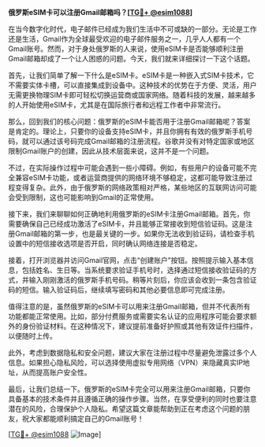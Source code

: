 **俄罗斯eSIM卡可以注册Gmail邮箱吗？[[TG💪+ @esim1088](https://t.me/s/esim1088)]**

在当今数字化时代，电子邮件已经成为我们生活中不可或缺的一部分。无论是工作还是生活，Gmail作为全球最受欢迎的电子邮件服务之一，几乎人人都有一个Gmail账号。然而，对于身处俄罗斯的人来说，使用eSIM卡是否能够顺利注册Gmail邮箱却成了一个让人困惑的问题。今天，我们就来详细探讨一下这个话题。

首先，让我们简单了解一下什么是eSIM卡。eSIM卡是一种嵌入式SIM卡技术，它不需要实体卡槽，可以直接集成到设备中。这种技术的优势在于方便、灵活，用户无需更换物理SIM卡即可轻松切换运营商或国家网络。随着科技的发展，越来越多的人开始使用eSIM卡，尤其是在国际旅行者和远程工作者中非常流行。

那么，回到我们的核心问题：俄罗斯的eSIM卡能否用于注册Gmail邮箱呢？答案是肯定的。理论上，只要你的设备支持eSIM卡，并且你拥有有效的俄罗斯手机号码，就可以通过该号码完成Gmail邮箱的注册流程。谷歌并没有对特定国家或地区限制Gmail账户的创建，因此从技术层面来说，这并不是一个问题。

不过，在实际操作过程中可能会遇到一些小障碍。例如，有些用户的设备可能不完全兼容eSIM卡功能，或者运营商提供的网络环境不够稳定，这都可能导致注册过程变得复杂。此外，由于俄罗斯的网络政策相对严格，某些地区的互联网访问可能会受到限制，这也可能影响到Gmail的正常使用。

接下来，我们来聊聊如何正确地利用俄罗斯的eSIM卡注册Gmail邮箱。首先，你需要确保自己已经成功激活了eSIM卡，并且能够正常接收到短信验证码。这是注册Gmail邮箱的第一步，也是最关键的一步。如果你无法收到验证码，请检查手机设置中的短信接收选项是否开启，同时确认网络连接是否稳定。

接着，打开浏览器并访问Gmail官网，点击“创建账户”按钮。按照提示输入基本信息，包括姓名、生日等。当系统要求验证手机号时，选择通过短信接收验证码的方式，并输入刚刚激活的俄罗斯手机号码。稍等片刻后，你应该会收到一条包含验证码的短信。输入验证码后，继续填写密码和其他必要信息即可完成注册。

值得注意的是，虽然俄罗斯的eSIM卡可以用来注册Gmail邮箱，但并不代表所有功能都能正常使用。比如，部分付费服务或需要实名认证的应用程序可能会要求额外的身份验证材料。在这种情况下，建议提前准备好护照或其他有效证件扫描件，以便随时上传。

此外，考虑到数据隐私和安全问题，建议大家在注册过程中尽量避免泄露过多个人信息。如果担心隐私风险，可以选择使用虚拟专用网络（VPN）来隐藏真实IP地址，从而提高账户安全性。

最后，让我们总结一下。俄罗斯的eSIM卡完全可以用来注册Gmail邮箱，只要你具备基本的技术条件并且遵循正确的操作步骤。当然，在享受便利的同时也要注意潜在的风险，合理保护个人隐私。希望这篇文章能帮助到正在考虑这个问题的朋友，祝大家都能顺利搞定自己的Gmail账号！

[[TG💪+ @esim1088](https://t.me/s/esim1088) ![Image](https://i.postimg.cc/4NQfJmqS/Snipaste-2025-05-13-00-14-12.png)]